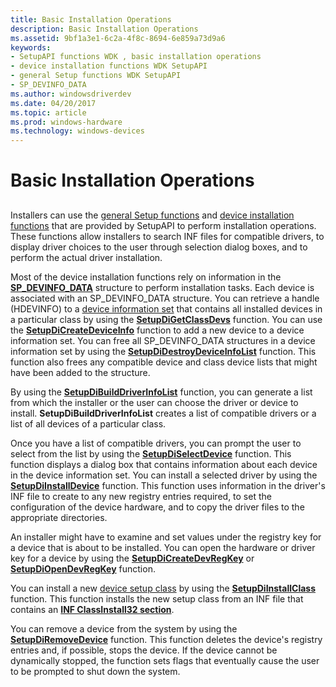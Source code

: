 ```yaml
---
title: Basic Installation Operations
description: Basic Installation Operations
ms.assetid: 9bf1a3e1-6c2a-4f8c-8694-6e859a73d9a6
keywords:
- SetupAPI functions WDK , basic installation operations
- device installation functions WDK SetupAPI
- general Setup functions WDK SetupAPI
- SP_DEVINFO_DATA
ms.author: windowsdriverdev
ms.date: 04/20/2017
ms.topic: article
ms.prod: windows-hardware
ms.technology: windows-devices
---
```


# Basic Installation Operations


## <a href="" id="ddk-basic-installation-operations-dg"></a>


Installers can use the [general Setup functions](https://msdn.microsoft.com/library/windows/hardware/ff544985) and [device installation functions](https://msdn.microsoft.com/library/windows/hardware/ff541299) that are provided by SetupAPI to perform installation operations. These functions allow installers to search INF files for compatible drivers, to display driver choices to the user through selection dialog boxes, and to perform the actual driver installation.

Most of the device installation functions rely on information in the [**SP\_DEVINFO\_DATA**](https://msdn.microsoft.com/library/windows/hardware/ff552344) structure to perform installation tasks. Each device is associated with an SP\_DEVINFO\_DATA structure. You can retrieve a handle (HDEVINFO) to a [device information set](device-information-sets.md) that contains all installed devices in a particular class by using the [**SetupDiGetClassDevs**](https://msdn.microsoft.com/library/windows/hardware/ff551069) function. You can use the [**SetupDiCreateDeviceInfo**](https://msdn.microsoft.com/library/windows/hardware/ff550952) function to add a new device to a device information set. You can free all SP\_DEVINFO\_DATA structures in a device information set by using the [**SetupDiDestroyDeviceInfoList**](https://msdn.microsoft.com/library/windows/hardware/ff550996) function. This function also frees any compatible device and class device lists that might have been added to the structure.

By using the [**SetupDiBuildDriverInfoList**](https://msdn.microsoft.com/library/windows/hardware/ff550917) function, you can generate a list from which the installer or the user can choose the driver or device to install. **SetupDiBuildDriverInfoList** creates a list of compatible drivers or a list of all devices of a particular class.

Once you have a list of compatible drivers, you can prompt the user to select from the list by using the [**SetupDiSelectDevice**](https://msdn.microsoft.com/library/windows/hardware/ff552115) function. This function displays a dialog box that contains information about each device in the device information set. You can install a selected driver by using the [**SetupDiInstallDevice**](https://msdn.microsoft.com/library/windows/hardware/ff552039) function. This function uses information in the driver's INF file to create to any new registry entries required, to set the configuration of the device hardware, and to copy the driver files to the appropriate directories.

An installer might have to examine and set values under the registry key for a device that is about to be installed. You can open the hardware or driver key for a device by using the [**SetupDiCreateDevRegKey**](https://msdn.microsoft.com/library/windows/hardware/ff550973) or [**SetupDiOpenDevRegKey**](https://msdn.microsoft.com/library/windows/hardware/ff552079) function.

You can install a new [device setup class](device-setup-classes.md) by using the [**SetupDiInstallClass**](https://msdn.microsoft.com/library/windows/hardware/ff552024) function. This function installs the new setup class from an INF file that contains an [**INF ClassInstall32 section**](inf-classinstall32-section.md).

You can remove a device from the system by using the [**SetupDiRemoveDevice**](https://msdn.microsoft.com/library/windows/hardware/ff552097) function. This function deletes the device's registry entries and, if possible, stops the device. If the device cannot be dynamically stopped, the function sets flags that eventually cause the user to be prompted to shut down the system.

 

 





